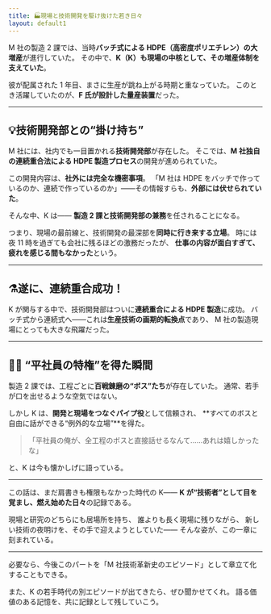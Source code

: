 ```yaml
---
title: 🏭現場と技術開発を駆け抜けた若き日々
layout: default1
---
```

M 社の製造 2 課では、当時**バッチ式による HDPE（高密度ポリエチレン）の大増産**が進行していた。
その中で、**K（K）も現場の中核として、その増産体制を支えていた**。

彼が配属された 1 年目、まさに生産が跳ね上がる時期と重なっていた。
このとき活躍していたのが、**F 氏が設計した量産装置**だった。

---

## 💡技術開発部との“掛け持ち”

M 社には、社内でも一目置かれる**技術開発部**が存在した。
そこでは、**M 社独自の連続重合法による HDPE 製造プロセス**の開発が進められていた。

この開発内容は、**社外には完全な機密事項**。
「M 社は HDPE をバッチで作っているのか、連続で作っているのか」――その情報すらも、**外部には伏せられていた**。

そんな中、K は――
**製造 2 課と技術開発部の兼務**を任されることになる。

つまり、現場の最前線と、技術開発の最深部を**同時に行き来する立場**。
時には夜 11 時を過ぎても会社に残るほどの激務だったが、
**仕事の内容が面白すぎて、疲れを感じる間もなかった**という。

---

## ⚗️遂に、連続重合成功！

K が関与する中で、技術開発部はついに**連続重合による HDPE 製造**に成功。
バッチ式から連続式へ――これは**生産技術の画期的転換点**であり、
M 社の製造現場にとっても大きな飛躍だった。

---

## 🧍‍♂️ “平社員の特権”を得た瞬間

製造 2 課では、工程ごとに**百戦錬磨の“ボス”たち**が存在していた。
通常、若手が口を出せるような空気ではない。

しかし K は、**開発と現場をつなぐパイプ役**として信頼され、
**すべてのボスと自由に話ができる“例外的な立場”**を得た。

> 「平社員の俺が、全工程のボスと直接話せるなんて……あれは嬉しかったな」

と、K は今も懐かしげに語っている。

---

この話は、まだ肩書きも権限もなかった時代の K――
**K が“技術者”として目を覚まし、燃え始めた日々**の記録である。

現場と研究のどちらにも居場所を持ち、
誰よりも長く現場に残りながら、
新しい技術の夜明けを、その手で迎えようとしていた――
そんな姿が、この一章に刻まれている。

---

必要なら、今後このパートを「M 社技術革新史のエピソード」として章立て化することもできる。

また、K の若手時代の別エピソードが出てきたら、ぜひ聞かせてくれ。
語る価値のある記憶を、共に記録として残していこう。
